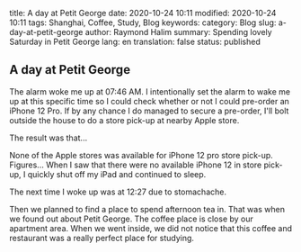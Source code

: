 title: A day at Petit George
date: 2020-10-24 10:11
modified: 2020-10-24 10:11
tags: Shanghai, Coffee, Study, Blog
keywords:
category: Blog
slug: a-day-at-petit-george
author: Raymond Halim
summary: Spending lovely Saturday in Petit George 
lang: en 
translation: false 
status: published 

## A day at Petit George

The alarm woke me up at 07:46 AM. I intentionally set the alarm to wake me up at this specific time so I could check whether or not I could pre-order an iPhone 12 Pro. If by any chance I do managed to secure a pre-order, I'll bolt outside the house to do a store pick-up at nearby Apple store.

The result was that...

None of the Apple stores was available for iPhone 12 pro store pick-up. Figures...  When I saw that there were no available iPhone 12 in store pick-up, I quickly shut off my iPad and continued to sleep.

The next time I woke up was at 12:27 due to stomachache.

Then we planned to find a place to spend afternoon tea in. That was when we found out about Petit George. The coffee place is close by our apartment area. When we went inside, we did not notice that this coffee and restaurant was a really perfect place for studying.

